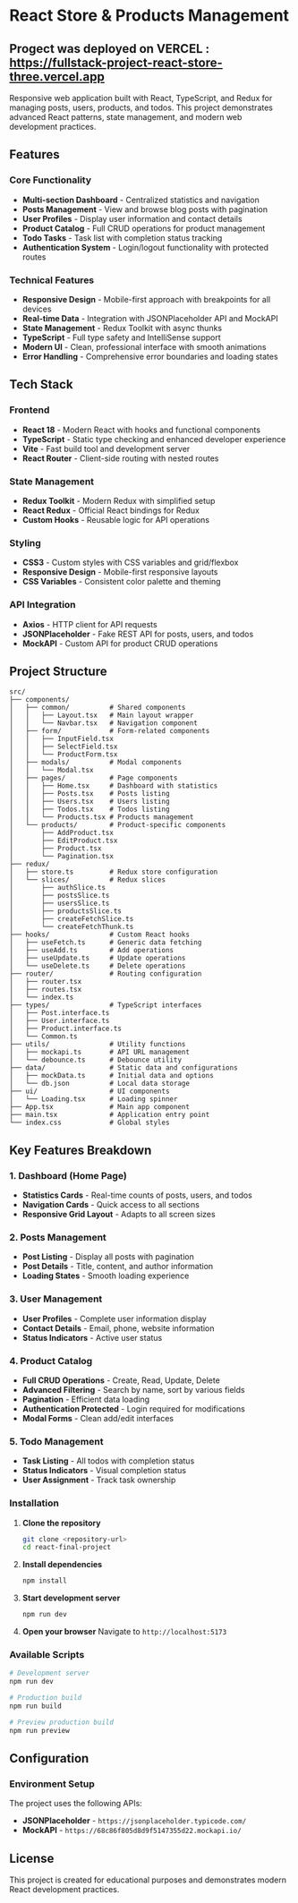 # React Store & Products Management

## Progect was deployed on VERCEL : https://fullstack-project-react-store-three.vercel.app

Responsive web application built with React, TypeScript, and Redux for managing posts, users, products, and todos. This project demonstrates advanced React patterns, state management, and modern web development practices.

## Features

### Core Functionality
- **Multi-section Dashboard** - Centralized statistics and navigation
- **Posts Management** - View and browse blog posts with pagination
- **User Profiles** - Display user information and contact details
- **Product Catalog** - Full CRUD operations for product management
- **Todo Tasks** - Task list with completion status tracking
- **Authentication System** - Login/logout functionality with protected routes

### Technical Features
- **Responsive Design** - Mobile-first approach with breakpoints for all devices
- **Real-time Data** - Integration with JSONPlaceholder API and MockAPI
- **State Management** - Redux Toolkit with async thunks
- **TypeScript** - Full type safety and IntelliSense support
- **Modern UI** - Clean, professional interface with smooth animations
- **Error Handling** - Comprehensive error boundaries and loading states

## Tech Stack

### Frontend
- **React 18** - Modern React with hooks and functional components
- **TypeScript** - Static type checking and enhanced developer experience
- **Vite** - Fast build tool and development server
- **React Router** - Client-side routing with nested routes

### State Management
- **Redux Toolkit** - Modern Redux with simplified setup
- **React Redux** - Official React bindings for Redux
- **Custom Hooks** - Reusable logic for API operations

### Styling
- **CSS3** - Custom styles with CSS variables and grid/flexbox
- **Responsive Design** - Mobile-first responsive layouts
- **CSS Variables** - Consistent color palette and theming

### API Integration
- **Axios** - HTTP client for API requests
- **JSONPlaceholder** - Fake REST API for posts, users, and todos
- **MockAPI** - Custom API for product CRUD operations

## Project Structure

```
src/
├── components/
│   ├── common/          # Shared components
│   │   ├── Layout.tsx   # Main layout wrapper
│   │   └── Navbar.tsx   # Navigation component
│   ├── form/            # Form-related components
│   │   ├── InputField.tsx
│   │   ├── SelectField.tsx
│   │   └── ProductForm.tsx
│   ├── modals/          # Modal components
│   │   └── Modal.tsx
│   ├── pages/           # Page components
│   │   ├── Home.tsx     # Dashboard with statistics
│   │   ├── Posts.tsx    # Posts listing
│   │   ├── Users.tsx    # Users listing
│   │   ├── Todos.tsx    # Todos listing
│   │   └── Products.tsx # Products management
│   └── products/        # Product-specific components
│       ├── AddProduct.tsx
│       ├── EditProduct.tsx
│       ├── Product.tsx
│       └── Pagination.tsx
├── redux/
│   ├── store.ts         # Redux store configuration
│   └── slices/          # Redux slices
│       ├── authSlice.ts
│       ├── postsSlice.ts
│       ├── usersSlice.ts
│       ├── productsSlice.ts
│       ├── createFetchSlice.ts
│       └── createFetchThunk.ts
├── hooks/               # Custom React hooks
│   ├── useFetch.ts      # Generic data fetching
│   ├── useAdd.ts        # Add operations
│   ├── useUpdate.ts     # Update operations
│   └── useDelete.ts     # Delete operations
├── router/              # Routing configuration
│   ├── router.tsx
│   ├── routes.tsx
│   └── index.ts
├── types/               # TypeScript interfaces
│   ├── Post.interface.ts
│   ├── User.interface.ts
│   ├── Product.interface.ts
│   └── Common.ts
├── utils/               # Utility functions
│   ├── mockapi.ts       # API URL management
│   └── debounce.ts      # Debounce utility
├── data/                # Static data and configurations
│   ├── mockData.ts      # Initial data and options
│   └── db.json          # Local data storage
├── ui/                  # UI components
│   └── Loading.tsx      # Loading spinner
├── App.tsx              # Main app component
├── main.tsx             # Application entry point
└── index.css            # Global styles
```

## Key Features Breakdown

### 1. Dashboard (Home Page)
- **Statistics Cards** - Real-time counts of posts, users, and todos
- **Navigation Cards** - Quick access to all sections
- **Responsive Grid Layout** - Adapts to all screen sizes

### 2. Posts Management
- **Post Listing** - Display all posts with pagination
- **Post Details** - Title, content, and author information
- **Loading States** - Smooth loading experience

### 3. User Management
- **User Profiles** - Complete user information display
- **Contact Details** - Email, phone, website information
- **Status Indicators** - Active user status

### 4. Product Catalog
- **Full CRUD Operations** - Create, Read, Update, Delete
- **Advanced Filtering** - Search by name, sort by various fields
- **Pagination** - Efficient data loading
- **Authentication Protected** - Login required for modifications
- **Modal Forms** - Clean add/edit interfaces

### 5. Todo Management
- **Task Listing** - All todos with completion status
- **Status Indicators** - Visual completion status
- **User Assignment** - Track task ownership

### Installation

1. **Clone the repository**
   ```bash
   git clone <repository-url>
   cd react-final-project
   ```

2. **Install dependencies**
   ```bash
   npm install
   ```

3. **Start development server**
   ```bash
   npm run dev
   ```

4. **Open your browser**
   Navigate to `http://localhost:5173`

### Available Scripts

```bash
# Development server
npm run dev

# Production build
npm run build

# Preview production build
npm run preview

```

## Configuration

### Environment Setup
The project uses the following APIs:
- **JSONPlaceholder** - `https://jsonplaceholder.typicode.com/`
- **MockAPI** - `https://68c86f805d8d9f5147355d22.mockapi.io/`

## License

This project is created for educational purposes and demonstrates modern React development practices.
